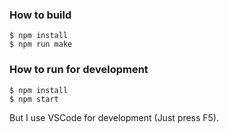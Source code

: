 
### How to build

```
$ npm install
$ npm run make
```

### How to run for development

```
$ npm install
$ npm start
```

But I use VSCode for development (Just press F5).